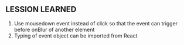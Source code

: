 ## LESSION LEARNED


1. Use mousedown event instead of click so that the event can trigger before onBlur of another element
2. Typing of event object can be imported from React